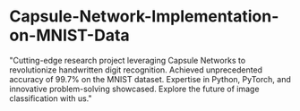 # Capsule-Network-Implementation-on-MNIST-Data
"Cutting-edge research project leveraging Capsule Networks to revolutionize handwritten digit recognition. Achieved unprecedented accuracy of 99.7% on the MNIST dataset. Expertise in Python, PyTorch, and innovative problem-solving showcased. Explore the future of image classification with us."
